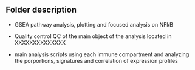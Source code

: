 ## Folder description

- GSEA
pathway analysis, plotting and focused analysis on NFkB 

- Quality control
QC of the main object of the analysis located in XXXXXXXXXXXXXX 

- main analysis
scripts using each immune compartment and analyzing the porportions, signatures and correlation of expression profiles
